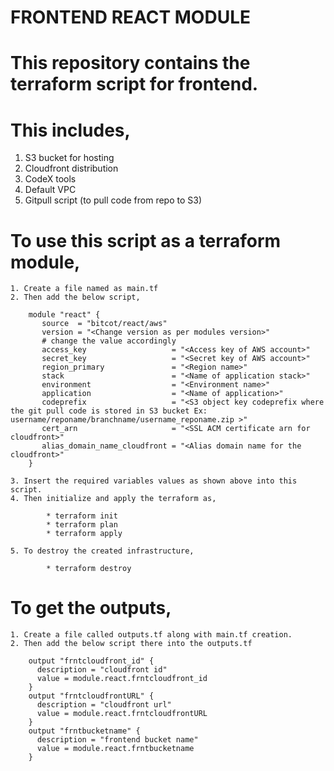 # FRONTEND REACT MODULE

# This repository contains the terraform script for frontend.

# This includes, 
   1. S3 bucket for hosting
   2. Cloudfront distribution
   3. CodeX tools
   4. Default VPC
   5. Gitpull script (to pull code from repo to S3)


# To use this script as a terraform module, 

    1. Create a file named as main.tf
    2. Then add the below script,

        module "react" {
           source  = "bitcot/react/aws"
           version = "<Change version as per modules version>"
           # change the value accordingly  
           access_key                   = "<Access key of AWS account>"
           secret_key                   = "<Secret key of AWS account>"
           region_primary               = "<Region name>"
           stack                        = "<Name of application stack>"
           environment                  = "<Environment name>"
           application                  = "<Name of application>" 
           codeprefix                   = "<S3 object key codeprefix where the git pull code is stored in S3 bucket Ex: username/reponame/branchname/username_reponame.zip >"
           cert_arn                     = "<SSL ACM certificate arn for cloudfront>"
           alias_domain_name_cloudfront = "<Alias domain name for the cloudfront>" 
        }

    3. Insert the required variables values as shown above into this script.
    4. Then initialize and apply the terraform as,

            * terraform init
            * terraform plan 
            * terraform apply 

    5. To destroy the created infrastructure, 

            * terraform destroy

# To get the outputs, 
    
    1. Create a file called outputs.tf along with main.tf creation.
    2. Then add the below script there into the outputs.tf

        output "frntcloudfront_id" {
          description = "cloudfront id"
          value = module.react.frntcloudfront_id
        }
        output "frntcloudfrontURL" {
          description = "cloudfront url"
          value = module.react.frntcloudfrontURL
        }
        output "frntbucketname" {
          description = "frontend bucket name"
          value = module.react.frntbucketname
        }

